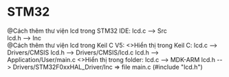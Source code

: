 # STM32
@Cách thêm thư viện lcd trong STM32 IDE:
  lcd.c --> Src  
  lcd.h --> Inc  
@Cách thêm thư viện lcd trong Keil C V5:
  <>Hiển thị trong Keil C:
    lcd.c --> Drivers/CMSIS
    lcd.h --> Drivers/CMSIS/lcd.c
    lcd.h --> Application/User/main.c
  <>Hiển thị trong folder:
    lcd.c --> MDK-ARM
    lcd.h --> Drivers/STM32F0xxHAL_Driver/Inc
 => file main.c (#include "lcd.h")
 
